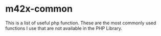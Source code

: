 # m42x-common
This is a list of useful php function.  These are the most commonly used functions I use that are not available in the PHP Library.
